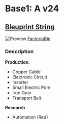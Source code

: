 # Base1: A v24

## [Bleuprint String](https://factoriobin.com/static/cdn/forever/post/w/y/e/wyeihC1N/0/v0/blueprint-30832958756172e5.txt)

![Preview](https://factoriobin.com/static/cdn/forever/post/w/y/e/wyeihC1N/0/v0/render-84437b363fe1feaa.jpg)
[FactorioBin](https://factoriobin.com/post/wyeihC1N)

### Description
**Production:**
- Copper Cable
- Electronic Circuit
- Inserter
- Small Electric Pole
- Iron Gear
- Transport Belt

**Research**
- Automation (Red)

